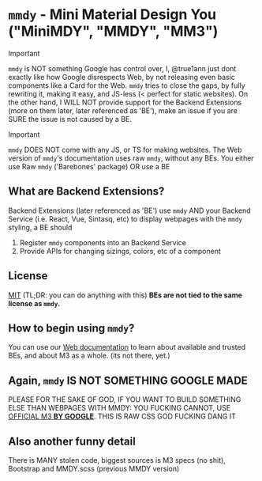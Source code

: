 # `mmdy` - Mini Material Design You ("MiniMDY", "MMDY", "MM3")

> [!Important]
> `mmdy` is NOT something Google has control over, I, @true1ann just dont exactly like how Google disrespects Web, by not releasing even basic components like a Card for the Web.
> `mmdy` tries to close the gaps, by fully rewriting it, making it easy, and JS-less (< perfect for static websites).
> On the other hand, I WILL NOT provide support for the Backend Extensions (more on them later, later referenced as 'BE'), make an issue if you are SURE the issue is not caused by a BE.

> [!Important]
> `mmdy` DOES NOT come with any JS, or TS for making websites. The Web version of `mmdy`'s documentation uses raw `mmdy`, without any BEs. You either use Raw `mmdy` ('Barebones' package) OR use a BE

## What are Backend Extensions?

Backend Extensions (later referenced as 'BE') use `mmdy` AND your Backend Service (i.e. React, Vue, Sintasq, etc) to display webpages with the `mmdy` styling, a BE should

  1. Register `mmdy` components into an Backend Service
  2. Provide APIs for changing sizings, colors, etc of a component

## License

[MIT](LICENSE) (TL;DR: you can do anything with this)
**BEs are not tied to the same license as `mmdy`.**

## How to begin using `mmdy`?

You can use our [Web documentation](https://ann.is-a.dev/MMDY) to learn about available and trusted BEs, and about M3 as a whole. (its not there, yet.)

## Again, `mmdy` IS NOT SOMETHING GOOGLE MADE

PLEASE FOR THE SAKE OF GOD, IF YOU WANT TO BUILD SOMETHING ELSE THAN WEBPAGES WITH MMDY: YOU FUCKING CANNOT, USE [OFFICIAL M3 **BY GOOGLE**](https://m3.material.io). THIS IS RAW CSS GOD FUCKING DANG IT

## Also another funny detail

There is MANY stolen code, biggest sources is M3 specs (no shit), Bootstrap and MMDY.scss (previous MMDY version)
